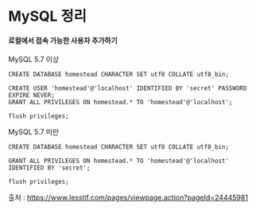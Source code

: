 # MySQL 정리







#### 로컬에서 접속 가능한 사용자 추가하기

MySQL 5.7 이상
```mysql
CREATE DATABASE homestead CHARACTER SET utf8 COLLATE utf8_bin;
  
CREATE USER 'homestead'@'localhost' IDENTIFIED BY 'secret' PASSWORD EXPIRE NEVER;
GRANT ALL PRIVILEGES ON homestead.* TO 'homestead'@'localhost';
 
flush privileges;
```

MySQL 5.7 미만
```mysql
CREATE DATABASE homestead CHARACTER SET utf8 COLLATE utf8_bin;
  
GRANT ALL PRIVILEGES ON homestead.* TO 'homestead'@'localhost' IDENTIFIED BY 'secret';
 
flush privileges;
```


출처 : https://www.lesstif.com/pages/viewpage.action?pageId=24445981